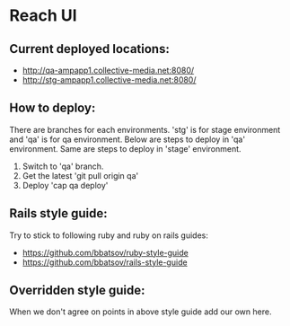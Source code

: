 Reach UI
========

Current deployed locations:
-
  - http://qa-ampapp1.collective-media.net:8080/
  - http://stg-ampapp1.collective-media.net:8080/

How to deploy:
-

There are branches for each environments. 'stg' is for stage environment and 'qa' is for qa environment. Below are steps to deploy in 'qa' environment. Same are steps to deploy in 'stage' environment.

1. Switch to 'qa' branch.
2. Get the latest 'git pull origin qa'
3. Deploy 'cap qa deploy'

Rails style guide:
-
Try to stick to following ruby and ruby on rails guides:

* https://github.com/bbatsov/ruby-style-guide
* https://github.com/bbatsov/rails-style-guide

Overridden style guide:
-
When we don't agree on points in above style guide add our own here.
